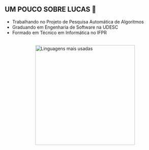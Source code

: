 ## UM POUCO SOBRE LUCAS 🪼

<!--
**lucasgfn/lucasgfn** is a ✨ _special_ ✨ repository because its `README.md` (this file) appears on your GitHub profile.

Here are some ideas to get you started:
--> 
- Trabalhando no Projeto de Pesquisa Automática de Algoritmos 
- Graduando em Engenharia de Software na UDESC
- Formado em Técnico em Informática no IFPR


<br>
<div style="display: flex; justify-content: center;">
  <img src="https://github-readme-stats.vercel.app/api/top-langs/?username=lucasgfn&layout=compact&theme=radical" alt="Linguagens mais usadas"  width="313" />
</div>
